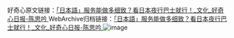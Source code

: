 好奇心原文链接：[「日本語」服务能做多细致？看日本夜行巴士就行！_文化_好奇心日报-陈思吟 ](https://www.qdaily.com/articles/10127.html)
WebArchive归档链接：[「日本語」服务能做多细致？看日本夜行巴士就行！_文化_好奇心日报-陈思吟 ](http://web.archive.org/web/20190623155703/https://www.qdaily.com/articles/10127.html)
![image](http://ww3.sinaimg.cn/large/007d5XDply1g3vv5exjhjj30u023h1kx)